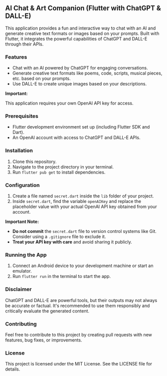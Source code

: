 ## AI Chat & Art Companion (Flutter with ChatGPT & DALL-E)

This application provides a fun and interactive way to chat with an AI and generate creative text formats or images based on your prompts. Built with Flutter, it integrates the powerful capabilities of ChatGPT and DALL-E through their APIs.

### Features

* Chat with an AI powered by ChatGPT for engaging conversations.
* Generate creative text formats like poems, code, scripts, musical pieces, etc. based on your prompts.
* Use DALL-E to create unique images based on your descriptions.

**Important:**

This application requires your own OpenAI API key for access.

### Prerequisites

* Flutter development environment set up (including Flutter SDK and Dart).
* An OpenAI account with access to ChatGPT and DALL-E APIs.

### Installation

1. Clone this repository.
2. Navigate to the project directory in your terminal.
3. Run `flutter pub get` to install dependencies.

### Configuration

1. Create a file named `secret.dart` inside the `lib` folder of your project.
2. Inside `secret.dart`, find the variable `openAIKey` and replace the placeholder value with your actual OpenAI API key obtained from your account.

**Important Note:**

* **Do not commit** the `secret.dart` file to version control systems like Git. Consider using a `.gitignore` file to exclude it.
* **Treat your API key with care** and avoid sharing it publicly.

### Running the App

1. Connect an Android device to your development machine or start an emulator.
2. Run `flutter run` in the terminal to start the app.

### Disclaimer

ChatGPT and DALL-E are powerful tools, but their outputs may not always be accurate or factual. It's recommended to use them responsibly and critically evaluate the generated content.

### Contributing

Feel free to contribute to this project by creating pull requests with new features, bug fixes, or improvements.

### License

This project is licensed under the MIT License. See the LICENSE file for details.
